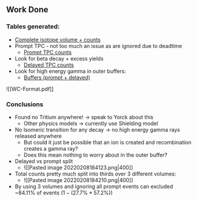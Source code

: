 ## Work Done
### Tables generated:
- [Complete isotope volume + counts](https://imgur.com/a/iUBAEtp)
- Prompt TPC - not too much an issue as are ignored due to deadtime
	- [Prompt TPC counts](https://imgur.com/a/u417TAB)
- Look for beta decay + excess yields
	- [Delayed TPC counts](https://imgur.com/a/nT14Bd2)
- Look for high energy gamma in outer buffers:
	- [Buffers (prompt + delayed)](https://imgur.com/a/mkr9Toa)

![[WC-Format.pdf]]

### Conclusions
- Found no Tritium anywhere! -> speak to Yorck about this
	- Other physics models -> currently use Shielding model
- No Isomeric transition for any decay -> no high energy gamma rays released anywhere
	- But could it just be possible that an ion is created and recombination creates a gamma ray?
	- Does this mean nothing to worry about in the outer buffer?
- Delayed vs prompt split
	- ![[Pasted image 20220208184123.png|400]]
- Total counts pretty much split into thirds over 3 different volumes:
	- ![[Pasted image 20220208184210.png|400]]
- By using 3 volumes and ignoring all prompt events can excluded ~84.11% of events ($1-(27.7\% * 57.2\%)$)